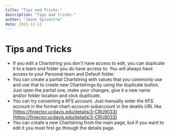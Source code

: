 ```yaml
---
title: "Tips and Tricks."
description: "Tips and tricks."
author: "Jason Sylvestre"
date: 2023-12-11
---
```


# Tips and Tricks
- If you edit a Chartstring you don't have access to edit, you can duplicate it to a team and folder you do have access to. You will always have access to your Personal team and Default folder.
- You can create a partial Chartstring with values that you commonly use and use that to create new Chartstrings by using the duplicate button. Just open the partial one, make your changes, give it a new name and/or folder location and click dupllicate.
- You can try converting a KFS account. Just manually enter the KFS account in the format chart-account-subaccount in the deatils URL like [https://finjector.ucdavis.edu/details/3-CRU9033](https://finjector.ucdavis.edu/details/3-CRU9033)
- You can create a new Chartstring from the main page, but if you want to edit it you must first go through the details page.